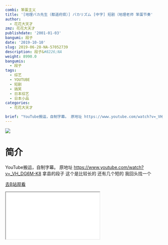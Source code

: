```yaml
---
combi: 笨蛋主义
title: '[地理バカ先生（都道府県）] バカリズム [中字] 短剧（地理老师 笨蛋节奏'
author:
  - 花花大天才
zmz: 花花大天才
publishdate: '2001-01-03'
bangumi: 段子
date: '2019-10-10'
slug: 2019-06-28-NA-57052739
description: 段子&#8226;NA
weight: 8990.0
bangumis:
  - 段子
tags:
  - 综艺
  - YOUTUBE
  - 短剧
  - 搞笑
  - 日本综艺
  - 日本小品
categories:
  - 花花大天才

brief: "YouTube搬运，自制字幕。 原地址 https://www.youtube.com/watch?v=_VH_DG6M-K8 拿县的段子 这个是比较长的 还有几个短的 我回头找一个"
---
```

![](https://raw.githubusercontent.com/tcgriffith/owaraisite/master/static/tmpimg/9e230418feb0bde23484813bbe31e66f7e8733be.jpg.480.jpg)
# 简介  
YouTube搬运，自制字幕。
原地址 https://www.youtube.com/watch?v=_VH_DG6M-K8
拿县的段子 这个是比较长的 还有几个短的 我回头找一个  

[去B站观看](https://www.bilibili.com/video/av57052739/)
<div class ="resp-container"><iframe class="testiframe" src="//player.bilibili.com/player.html?aid=57052739"", scrolling="no", allowfullscreen="true" > </iframe></div> 
